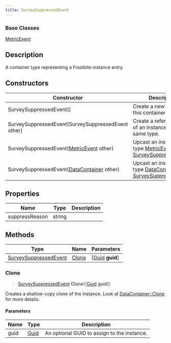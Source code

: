 ```yaml
---
title: SurveySuppressedEvent
---
```

### Base Classes

[MetricEvent](MetricEvent)

## Description

A container type representing a Frostbite instance entry.

## Constructors

| Constructor                                                                      | Description                                                                                                                       |
| -------------------------------------------------------------------------------- | --------------------------------------------------------------------------------------------------------------------------------- |
| SurveySuppressedEvent()                                                          | Create a new instance of this container type.                                                                                     |
| SurveySuppressedEvent(SurveySuppressedEvent other)                               | Create a reference copy of an instance of the same type.                                                                          |
| SurveySuppressedEvent([MetricEvent](MetricEvent) other)                          | Upcast an instance of type [MetricEvent](MetricEvent) to [SurveySuppressedEvent](SurveySuppressedEvent).                          |
| SurveySuppressedEvent([DataContainer](/vext/ref/shared/class/datacontainer) other) | Upcast an instance of type [DataContainer](/vext/ref/shared/class/datacontainer) to [SurveySuppressedEvent](SurveySuppressedEvent). |

## Properties

| Name           | Type   | Description |
| -------------- | ------ | ----------- |
| suppressReason | string |             |

## Methods

| Type                                           | Name            | Parameters                                     |
| ---------------------------------------------- | --------------- | ---------------------------------------------- |
| [SurveySuppressedEvent](SurveySuppressedEvent) | [Clone](#clone) | \[[Guid](/vext/ref/shared/class/guid) **guid**\] |

### Clone

> [SurveySuppressedEvent](SurveySuppressedEvent) **Clone**(\[[Guid](/vext/ref/shared/class/guid) **guid**\])

Creates a shallow-copy clone of the instance. Look at [DataContainer::Clone](/vext/ref/shared/class/datacontainer#clone) for more details.

#### Parameters

| Name | Type         | Description                                 |
| ---- | ------------ | ------------------------------------------- |
| guid | [Guid](Guid) | An optional GUID to assign to the instance. |
